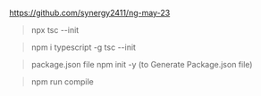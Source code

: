 https://github.com/synergy2411/ng-may-23

> npx tsc --init

> npm i typescript -g
> tsc --init

> package.json file
> npm init -y (to Generate Package.json file)

> npm run compile
